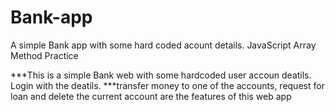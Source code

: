 # Bank-app
A simple Bank app with some hard coded acount details. JavaScript Array Method Practice

***This is a simple Bank web with some hardcoded user accoun deatils. Login with the deatils.
***transfer money to one of the accounts, request for loan and delete the current account are the features of this web app


